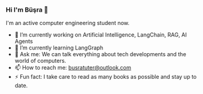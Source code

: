 ### Hi I'm Büşra 👋

I'm an active computer engineering student now.

- 🔭 I’m currently working on Artificial Intelligence, LangChain, RAG, AI Agents
- 🌱 I’m currently learning LangGraph
- 💬 Ask me: We can talk everything about tech developments and the world of computers. 
- 📫 How to reach me: busratuter@outlook.com
- ⚡ Fun fact: I take care to read as many books as possible and stay up to date.
